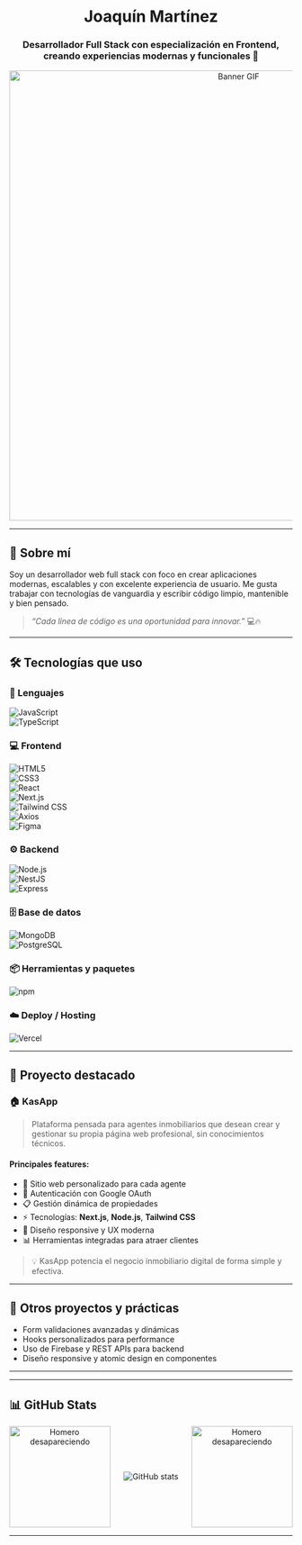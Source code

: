 <h1 align="center">Joaquín Martínez</h1>
<h3 align="center">Desarrollador Full Stack con especialización en Frontend, creando experiencias modernas y funcionales 🚀</h3>


<p align="center">
  <a href="https://giphy.com/gifs/animation-horror-illustration-26BRG5uaOpR55bjvq" target="_blank" rel="noopener noreferrer">
    <img src="https://i.gifer.com/Q81V.gif" alt="Banner GIF" width="800" />
  </a>
</p>

---

## 🧠 Sobre mí

Soy un desarrollador web full stack con foco en crear aplicaciones modernas, escalables y con excelente experiencia de usuario. Me gusta trabajar con tecnologías de vanguardia y escribir código limpio, mantenible y bien pensado.

> *“Cada línea de código es una oportunidad para innovar.”* 💻🔥

---

## 🛠️ Tecnologías que uso

### 🧾 Lenguajes  
![JavaScript](https://img.shields.io/badge/JavaScript-F7DF1E?style=for-the-badge&logo=javascript&logoColor=000)  
![TypeScript](https://img.shields.io/badge/TypeScript-3178C6?style=for-the-badge&logo=typescript&logoColor=fff)

### 💻 Frontend  
![HTML5](https://img.shields.io/badge/HTML5-E34F26?style=for-the-badge&logo=html5&logoColor=fff)  
![CSS3](https://img.shields.io/badge/CSS3-2965f1?style=for-the-badge&logo=css3&logoColor=fff)  
![React](https://img.shields.io/badge/React-61DAFB?style=for-the-badge&logo=react&logoColor=000)  
![Next.js](https://img.shields.io/badge/Next.js-000000?style=for-the-badge&logo=nextdotjs&logoColor=fff)  
![Tailwind CSS](https://img.shields.io/badge/Tailwind_CSS-38B2AC?style=for-the-badge&logo=tailwind-css&logoColor=fff)  
![Axios](https://img.shields.io/badge/Axios-5A29E4?style=for-the-badge&logo=axios&logoColor=fff)  
![Figma](https://img.shields.io/badge/Figma-F24E1E?style=for-the-badge&logo=figma&logoColor=fff)

### ⚙️ Backend  
![Node.js](https://img.shields.io/badge/Node.js-339933?style=for-the-badge&logo=nodedotjs&logoColor=fff)  
![NestJS](https://img.shields.io/badge/NestJS-E0234E?style=for-the-badge&logo=nestjs&logoColor=fff)  
![Express](https://img.shields.io/badge/Express-000000?style=for-the-badge&logo=express&logoColor=fff)

### 🗄️ Base de datos  
![MongoDB](https://img.shields.io/badge/MongoDB-47A248?style=for-the-badge&logo=mongodb&logoColor=fff)  
![PostgreSQL](https://img.shields.io/badge/PostgreSQL-316192?style=for-the-badge&logo=postgresql&logoColor=fff)

### 📦 Herramientas y paquetes  
![npm](https://img.shields.io/badge/npm-CB3837?style=for-the-badge&logo=npm&logoColor=fff)

### ☁️ Deploy / Hosting  
![Vercel](https://img.shields.io/badge/Vercel-000000?style=for-the-badge&logo=vercel&logoColor=fff)

---

## 🌟 Proyecto destacado

### 🏠 KasApp

> Plataforma pensada para agentes inmobiliarios que desean crear y gestionar su propia página web profesional, sin conocimientos técnicos.

#### Principales features:
- 🎨 Sitio web personalizado para cada agente
- 🔐 Autenticación con Google OAuth
- 📋 Gestión dinámica de propiedades
- ⚡ Tecnologías: **Next.js**, **Node.js**, **Tailwind CSS**
- 📱 Diseño responsive y UX moderna
- 📊 Herramientas integradas para atraer clientes

> 💡 KasApp potencia el negocio inmobiliario digital de forma simple y efectiva.

---

## 🔧 Otros proyectos y prácticas

- Form validaciones avanzadas y dinámicas  
- Hooks personalizados para performance  
- Uso de Firebase y REST APIs para backend  
- Diseño responsive y atomic design en componentes

---

---

## 📊 GitHub Stats

<div align="center" style="display: flex; justify-content: space-between; align-items: center; gap: 20px; width: 850px; max-width: 100%;">
  <img src="https://i.gifer.com/7V7.gif" width="180" alt="Homero desapareciendo" />
  <img src="https://github-readme-stats.vercel.app/api?username=Joaco-Martinez&show_icons=true&theme=radical" alt="GitHub stats" />
  <img src="https://i.gifer.com/7V7.gif" width="180" alt="Homero desapareciendo" />
</div>



---





